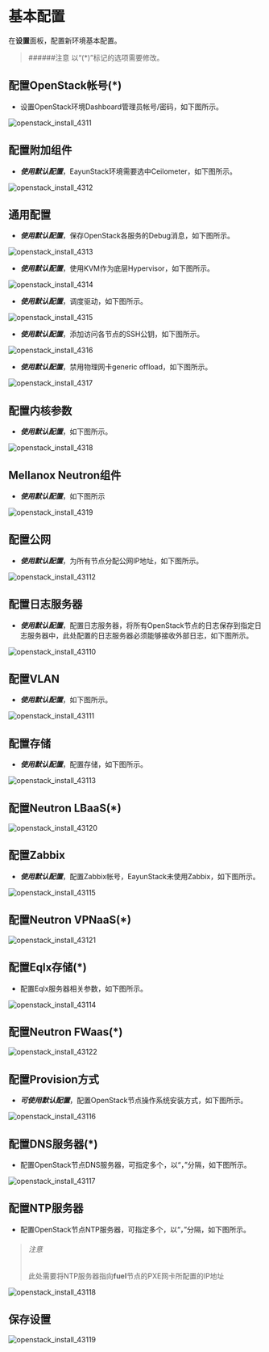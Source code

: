 # 基本配置

在**设置**面板，配置新环境基本配置。

> ######注意
> 以“(*)”标记的选项需要修改。

## 配置OpenStack帐号(*)

* 设置OpenStack环境Dashboard管理员帐号/密码，如下图所示。

 ![openstack_install_4311](../../images/openstack_install_4311.png)

## 配置附加组件

* ***使用默认配置***，EayunStack环境需要选中Ceilometer，如下图所示。

 ![openstack_install_4312](../../images/openstack_install_4312.png)

## 通用配置

* ***使用默认配置***，保存OpenStack各服务的Debug消息，如下图所示。

 ![openstack_install_4313](../../images/openstack_install_4313.png)

* ***使用默认配置***，使用KVM作为底层Hypervisor，如下图所示。

 ![openstack_install_4314](../../images/openstack_install_4314.png)

* ***使用默认配置***，调度驱动，如下图所示。

 ![openstack_install_4315](../../images/openstack_install_4315.png)

* ***使用默认配置***，添加访问各节点的SSH公钥，如下图所示。

 ![openstack_install_4316](../../images/openstack_install_4316.png)

* ***使用默认配置***，禁用物理网卡generic offload，如下图所示。

 ![openstack_install_4317](../../images/openstack_install_4317.png)

## 配置内核参数

* ***使用默认配置***，如下图所示。

 ![openstack_install_4318](../../images/openstack_install_4318.png)

## Mellanox Neutron组件

* ***使用默认配置***，如下图所示

 ![openstack_install_4319](../../images/openstack_install_4319.png)

## 配置公网

* ***使用默认配置***，为所有节点分配公网IP地址，如下图所示。

 ![openstack_install_43112](../../images/openstack_install_43112.png)

## 配置日志服务器

* ***使用默认配置***，配置日志服务器，将所有OpenStack节点的日志保存到指定日志服务器中，此处配置的日志服务器必须能够接收外部日志，如下图所示。

 ![openstack_install_43110](../../images/openstack_install_43110.png)

## 配置VLAN

* ***使用默认配置***，如下图所示。

 ![openstack_install_43111](../../images/openstack_install_43111.png)

## 配置存储

* ***使用默认配置***，配置存储，如下图所示。

 ![openstack_install_43113](../../images/openstack_install_43113.png)

## 配置Neutron LBaaS(*)

 ![openstack_install_43120](../../images/openstack_install_43120.png)
 
## 配置Zabbix

* ***使用默认配置***，配置Zabbix帐号，EayunStack未使用Zabbix，如下图所示。

 ![openstack_install_43115](../../images/openstack_install_43115.png)
 
## 配置Neutron VPNaaS(*)

 ![openstack_install_43121](../../images/openstack_install_43121.png)

## 配置Eqlx存储(*)

* 配置Eqlx服务器相关参数，如下图所示。

 ![openstack_install_43114](../../images/openstack_install_43114.png)
 
## 配置Neutron FWaas(*)

 ![openstack_install_43122](../../images/openstack_install_43122.png)

## 配置Provision方式

* ***可使用默认配置***，配置OpenStack节点操作系统安装方式，如下图所示。

 ![openstack_install_43116](../../images/openstack_install_43116.png)

## 配置DNS服务器(*)

* 配置OpenStack节点DNS服务器，可指定多个，以“，”分隔，如下图所示。

 ![openstack_install_43117](../../images/openstack_install_43117.png)

## 配置NTP服务器

* 配置OpenStack节点NTP服务器，可指定多个，以“，”分隔，如下图所示。
 > ###### 注意
 > 此处需要将NTP服务器指向**fuel**节点的PXE网卡所配置的IP地址

 ![openstack_install_43118](../../images/openstack_install_43118.png)

## 保存设置

![openstack_install_43119](../../images/openstack_install_43119.png)





























